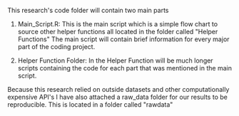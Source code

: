 This research's code folder will contain two main parts

1) Main_Script.R: This is the main script which is a simple flow chart to source other helper functions all located in the folder called "Helper Functions"
The main script will contain brief information for every major part of the coding project.

2) Helper Function Folder: In the Helper Function will be much longer scripts containing the code for each part that was mentioned in the main script.

Because this research relied on outside datasets and other computationally expensive API's I have also attached a raw_data folder for our results to be reproducible.
This is located in a folder called "rawdata"
